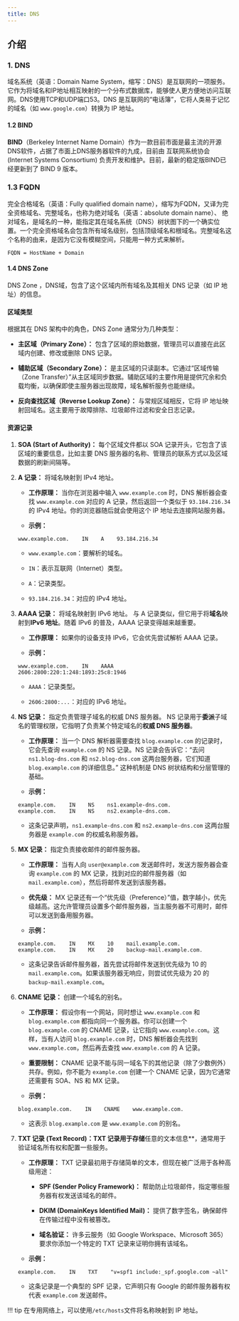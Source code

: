 ```yaml
---
title: DNS
---
```


## 介绍
### 1. DNS
域名系统（英语：Domain Name System，缩写：DNS）是互联网的一项服务。它作为将域名和IP地址相互映射的一个分布式数据库，能够使人更方便地访问互联网。DNS使用TCP和UDP端口53。DNS 是互联网的“电话簿”，它将人类易于记忆的域名（如 `www.google.com`）转换为 IP 地址。

#### 1.2 BIND
**BIND**（Berkeley Internet Name Domain）作为一款目前市面是最主流的开源DNS软件，占据了市面上DNS服务器软件的九成，目前由 互联网系统协会 (Internet Systems Consortium) 负责开发和维护。目前，最新的稳定版BIND已经更新到了 BIND 9 版本。

### 1.3 FQDN
完全合格域名（英语：Fully qualified domain name），缩写为FQDN，又译为完全资格域名、完整域名，也称为绝对域名（英语：absolute domain name）、 绝对域名，是域名的一种，能指定其在域名系统（DNS）树状图下的一个确实位置。一个完全资格域名会包含所有域名级别，包括顶级域名和根域名。完整域名这个名称的由来，是因为它没有模糊空间，只能用一种方式来解析。
```
FQDN = HostName + Domain
```
#### 1.4 DNS Zone
DNS Zone ，DNS域，包含了这个区域内所有域名及其相关 DNS 记录（如 IP 地址）的信息。
#### 区域类型
根据其在 DNS 架构中的角色，DNS Zone 通常分为几种类型：

- **主区域（Primary Zone）：** 包含了区域的原始数据，管理员可以直接在此区域内创建、修改或删除 DNS 记录。
    
- **辅助区域（Secondary Zone）：** 是主区域的只读副本。它通过“区域传输（Zone Transfer）”从主区域同步数据。辅助区域的主要作用是提供冗余和负载均衡，以确保即使主服务器出现故障，域名解析服务也能继续。
    
- **反向查找区域（Reverse Lookup Zone）：** 与常规区域相反，它将 IP 地址映射回域名。这主要用于故障排除、垃圾邮件过滤和安全日志记录。
#### 资源记录
1. **SOA (Start of Authority)：** 每个区域文件都以 SOA 记录开头，它包含了该区域的重要信息，比如主要 DNS 服务器的名称、管理员的联系方式以及区域数据的刷新间隔等。
	
2. **A 记录：** 将域名映射到 IPv4 地址。
    - **工作原理：** 当你在浏览器中输入 `www.example.com` 时，DNS 解析器会查找 `www.example.com` 对应的 A 记录，然后返回一个类似于 `93.184.216.34` 的 IPv4 地址。你的浏览器随后就会使用这个 IP 地址去连接网站服务器。
    
	- **示例：**
    
    ```
    www.example.com.    IN    A    93.184.216.34
    ```
    
    - `www.example.com`：要解析的域名。
        
    - `IN`：表示互联网（Internet）类型。
        
    - `A`：记录类型。
        
    - `93.184.216.34`：对应的 IPv4 地址。
    
3. **AAAA 记录：** 将域名映射到 IPv6 地址。
    与 A 记录类似，但它用于将**域名**映射到**IPv6 地址**。随着 IPv6 的普及，AAAA 记录变得越来越重要。

	- **工作原理：** 如果你的设备支持 IPv6，它会优先尝试解析 AAAA 记录。
    
	- **示例：**
    
    ```
    www.example.com.    IN    AAAA    2606:2800:220:1:248:1893:25c8:1946
    ```
    
    - `AAAA`：记录类型。
        
    - `2606:2800:...`：对应的 IPv6 地址。
    
4. **NS 记录：** 指定负责管理子域名的权威 DNS 服务器。
    NS 记录用于**委派**子域名的管理权限，它指明了负责某个特定域名的**权威 DNS 服务器**。

	- **工作原理：** 当一个 DNS 解析器需要查找 `blog.example.com` 的记录时，它会先查询 `example.com` 的 NS 记录。NS 记录会告诉它：“去问 `ns1.blog-dns.com` 和 `ns2.blog-dns.com` 这两台服务器，它们知道 `blog.example.com` 的详细信息。” 这种机制是 DNS 树状结构和分层管理的基础。
    
	- **示例：**
    
    ```
    example.com.    IN    NS    ns1.example-dns.com.
    example.com.    IN    NS    ns2.example-dns.com.
    ```
    
    - 这条记录声明，`ns1.example-dns.com` 和 `ns2.example-dns.com` 这两台服务器是 `example.com` 的权威名称服务器。
    
5. **MX 记录：** 指定负责接收邮件的邮件服务器。

	- **工作原理：** 当有人向 `user@example.com` 发送邮件时，发送方服务器会查询 `example.com` 的 MX 记录，找到对应的邮件服务器（如 `mail.example.com`），然后将邮件发送到该服务器。
    
	- **优先级：** MX 记录还有一个“优先级（Preference）”值，数字越小，优先级越高。这允许管理员设置多个邮件服务器，当主服务器不可用时，邮件可以发送到备用服务器。
    
	- **示例：**
    
    ```
    example.com.    IN    MX    10    mail.example.com.
    example.com.    IN    MX    20    backup-mail.example.com.
    ```
    
    - 这条记录告诉邮件服务器，首先尝试将邮件发送到优先级为 10 的 `mail.example.com`。如果该服务器无响应，则尝试优先级为 20 的 `backup-mail.example.com`。

6. **CNAME 记录：** 创建一个域名的别名。

	- **工作原理：** 假设你有一个网站，同时想让 `www.example.com` 和 `blog.example.com` 都指向同一个服务器。你可以创建一个 `blog.example.com` 的 CNAME 记录，让它指向 `www.example.com`。这样，当有人访问 `blog.example.com` 时，DNS 解析器会先找到 `www.example.com`，然后再去查找 `www.example.com` 的 A 记录。
    
	- **重要限制：** CNAME 记录不能与同一域名下的其他记录（除了少数例外）共存。例如，你不能为 `example.com` 创建一个 CNAME 记录，因为它通常还需要有 SOA、NS 和 MX 记录。
    
	- **示例：**
    
    ```
    blog.example.com.    IN    CNAME    www.example.com.
    ```
    
    - 这表示 `blog.example.com` 是 `www.example.com` 的别名。

7. **TXT 记录 (Text Record)：TXT 记录用于存储**任意的文本信息**，通常用于验证域名所有权和配置一些服务。

	- **工作原理：** TXT 记录最初用于存储简单的文本，但现在被广泛用于各种高级用途：
    
    	- **SPF (Sender Policy Framework)：** 帮助防止垃圾邮件，指定哪些服务器有权发送该域名的邮件。
        
    	- **DKIM (DomainKeys Identified Mail)：** 提供了数字签名，确保邮件在传输过程中没有被篡改。
        
    	- **域名验证：** 许多云服务（如 Google Workspace、Microsoft 365）要求你添加一个特定的 TXT 记录来证明你拥有该域名。
        
	- **示例：**
    
    ```
    example.com.    IN    TXT    "v=spf1 include:_spf.google.com ~all"
    ```
    
    - 这条记录是一个典型的 SPF 记录，它声明只有 Google 的邮件服务器有权代表 `example.com` 发送邮件。

!!! tip
 	在专用网络上，可以使用`/etc/hosts`文件将名称映射到 IP 地址。